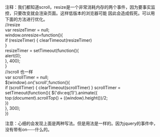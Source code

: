 注释：我们都知道scroll，resize是一个非常消耗内存的两个事件，因为要事实监控，只要改变就会渲染页面。这样低版本的浏览器可能
因此会造成假死。可以用下面的方法进行优化。  
//resize          
var resizeTimer = null;       
window.onresize=function(){         
  if (resizeTimer) {
      clearTimeout(resizeTimer)           
    }             
    resizeTimer = setTimeout(function(){            
        alert(0);               
     }, 400);           
}                       
//scroll 也一样             
var scrollTimer = null;                         
$(window).on('scroll',function(){                           
   if (scrollTimer) {
        clearTimeout(scrollTimer)
    }
    scrollTimer = setTimeout(function(){
        $('div:eq(1)').animate({                  
          top:$(document).scrollTop()+($(window).height())/2;                     
        })          
     }, 300);             
}) 

注意：心细的会发现上面是两种写法。但是用法是一样的。因为jquery的事件中，没有带有on----什么的。
